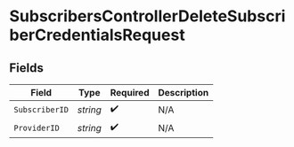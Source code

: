 # SubscribersControllerDeleteSubscriberCredentialsRequest


## Fields

| Field              | Type               | Required           | Description        |
| ------------------ | ------------------ | ------------------ | ------------------ |
| `SubscriberID`     | *string*           | :heavy_check_mark: | N/A                |
| `ProviderID`       | *string*           | :heavy_check_mark: | N/A                |
